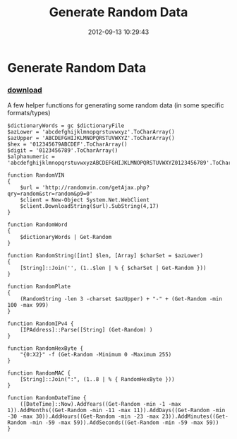 ﻿---
pid:            3638
parent:         0
children:       
poster:         CrazyDave
title:          Generate Random Data
date:           2012-09-13 10:29:43
description:    A few helper functions for generating some random data (in some specific formats/types)
format:         posh
---

# Generate Random Data

### [download](3638.ps1)  

A few helper functions for generating some random data (in some specific formats/types)

```posh
$dictionaryWords = gc $dictionaryFile
$azLower = 'abcdefghijklmnopqrstuvwxyz'.ToCharArray()
$azUpper = 'ABCDEFGHIJKLMNOPQRSTUVWXYZ'.ToCharArray()
$hex = '012345679ABCDEF'.ToCharArray()
$digit = '0123456789'.ToCharArray()
$alphanumeric = 'abcdefghijklmnopqrstuvwxyzABCDEFGHIJKLMNOPQRSTUVWXYZ0123456789'.ToCharArray()

function RandomVIN 
{
    $url = 'http://randomvin.com/getAjax.php?qry=random&str=random&p9=0'
    $client = New-Object System.Net.WebClient
    $client.DownloadString($url).SubString(4,17)
}

function RandomWord
{
    $dictionaryWords | Get-Random
}

function RandomString([int] $len, [Array] $charSet = $azLower)
{
    [String]::Join('', (1..$len | % { $charSet | Get-Random }))
}

function RandomPlate 
{
    (RandomString -len 3 -charset $azUpper) + "-" + (Get-Random -min 100 -max 999)
}

function RandomIPv4 {
    [IPAddress]::Parse([String] (Get-Random) )
}

function RandomHexByte {
    "{0:X2}" -f (Get-Random -Minimum 0 -Maximum 255)
}

function RandomMAC {
    [String]::Join(":", (1..8 | % { RandomHexByte }))
}

function RandomDateTime {
    ([DateTime]::Now).AddYears((Get-Random -min -1 -max 1)).AddMonths((Get-Random -min -11 -max 11)).AddDays((Get-Random -min -30 -max 30)).AddHours((Get-Random -min -23 -max 23)).AddMinutes((Get-Random -min -59 -max 59)).AddSeconds((Get-Random -min -59 -max 59))
}
```
